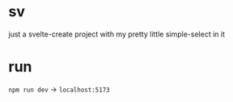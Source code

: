 # sv

just a svelte-create project with my pretty little simple-select in it

# run
`npm run dev` -> `localhost:5173`
